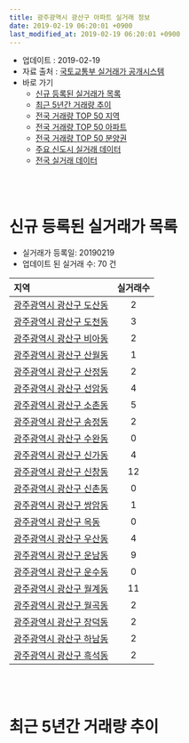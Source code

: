 ```yaml
---
title: 광주광역시 광산구 아파트 실거래 정보
date: 2019-02-19 06:20:01 +0900
last_modified_at: 2019-02-19 06:20:01 +0900
---
```


* 업데이트 : 2019-02-19
* 자료 출처 : [국토교통부 실거래가 공개시스템](http://rt.molit.go.kr)
* 바로 가기
    * [신규 등록된 실거래가 목록](#신규-등록된-실거래가-목록)
    * [최근 5년간 거래량 추이](#최근-5년간-거래량-추이)
    * [전국 거래량 TOP 50 지역](https://ayogom.github.io/apt-trade-info/최근-3개월-전국에서-가장-거래가-많이-발생한-지역)
    * [전국 거래량 TOP 50 아파트](https://ayogom.github.io/apt-trade-info/최근-3개월-전국에서-가장-거래가-많이-발생한-아파트)
    * [전국 거래량 TOP 50 분양권](https://ayogom.github.io/apt-trade-info/최근-3개월-전국에서-가장-거래가-많이-발생한-분양권)
    * [주요 신도시 실거래 데이터](https://ayogom.github.io/apt-trade-info/주요-신도시)
    * [전국 실거래 데이터](https://ayogom.github.io/apt-trade-info/전국)

<br>
 
<br>

# 신규 등록된 실거래가 목록
* 실거래가 등록일: 20190219
* 업데이트 된 실거래 수: 70 건


|지역|실거래수|
|:---|:---:|
|[광주광역시 광산구 도산동](https://ayogom.github.io/apt-trade-info/광주광역시-광산구-도산동)|2|
|[광주광역시 광산구 도천동](https://ayogom.github.io/apt-trade-info/광주광역시-광산구-도천동)|3|
|[광주광역시 광산구 비아동](https://ayogom.github.io/apt-trade-info/광주광역시-광산구-비아동)|2|
|[광주광역시 광산구 산월동](https://ayogom.github.io/apt-trade-info/광주광역시-광산구-산월동)|1|
|[광주광역시 광산구 산정동](https://ayogom.github.io/apt-trade-info/광주광역시-광산구-산정동)|2|
|[광주광역시 광산구 선암동](https://ayogom.github.io/apt-trade-info/광주광역시-광산구-선암동)|4|
|[광주광역시 광산구 소촌동](https://ayogom.github.io/apt-trade-info/광주광역시-광산구-소촌동)|5|
|[광주광역시 광산구 송정동](https://ayogom.github.io/apt-trade-info/광주광역시-광산구-송정동)|2|
|[광주광역시 광산구 수완동](https://ayogom.github.io/apt-trade-info/광주광역시-광산구-수완동)|0|
|[광주광역시 광산구 신가동](https://ayogom.github.io/apt-trade-info/광주광역시-광산구-신가동)|4|
|[광주광역시 광산구 신창동](https://ayogom.github.io/apt-trade-info/광주광역시-광산구-신창동)|12|
|[광주광역시 광산구 신촌동](https://ayogom.github.io/apt-trade-info/광주광역시-광산구-신촌동)|0|
|[광주광역시 광산구 쌍암동](https://ayogom.github.io/apt-trade-info/광주광역시-광산구-쌍암동)|1|
|[광주광역시 광산구 옥동](https://ayogom.github.io/apt-trade-info/광주광역시-광산구-옥동)|0|
|[광주광역시 광산구 우산동](https://ayogom.github.io/apt-trade-info/광주광역시-광산구-우산동)|4|
|[광주광역시 광산구 운남동](https://ayogom.github.io/apt-trade-info/광주광역시-광산구-운남동)|9|
|[광주광역시 광산구 운수동](https://ayogom.github.io/apt-trade-info/광주광역시-광산구-운수동)|0|
|[광주광역시 광산구 월계동](https://ayogom.github.io/apt-trade-info/광주광역시-광산구-월계동)|11|
|[광주광역시 광산구 월곡동](https://ayogom.github.io/apt-trade-info/광주광역시-광산구-월곡동)|2|
|[광주광역시 광산구 장덕동](https://ayogom.github.io/apt-trade-info/광주광역시-광산구-장덕동)|2|
|[광주광역시 광산구 하남동](https://ayogom.github.io/apt-trade-info/광주광역시-광산구-하남동)|2|
|[광주광역시 광산구 흑석동](https://ayogom.github.io/apt-trade-info/광주광역시-광산구-흑석동)|2|


<br>
 
<br>

# 최근 5년간 거래량 추이


<div style="width:100%;">
    <canvas id="deal_progress" height="200"></canvas>
</div>

<script>
new Chart(document.getElementById("deal_progress"), {
    type: 'line',
    data: {
        labels: ['201402','201403','201404','201405','201406','201407','201408','201409','201410','201411','201412','201501','201502','201503','201504','201505','201506','201507','201508','201509','201510','201511','201512','201601','201602','201603','201604','201605','201606','201607','201608','201609','201610','201611','201612','201701','201702','201703','201704','201705','201706','201707','201708','201709','201710','201711','201712','201801','201802','201803','201804','201805','201806','201807','201808','201809','201810','201811','201812','201901','201902'],
        datasets: [{
            label: '매매',
            pointRadius: 1,
            data: [724, 754, 587, 535, 543, 593, 565, 723, 726, 621, 570, 706, 640, 848, 609, 534, 489, 487, 544, 460, 647, 603, 543, 396, 436, 497, 481, 465, 586, 671, 707, 663, 782, 647, 583, 438, 567, 586, 540, 596, 623, 581, 519, 665, 514, 622, 537, 682, 640, 922, 623, 666, 685, 715, 863, 959, 874, 636, 532, 456, 103],
            borderColor: "rgba(255, 201, 14, 1)",
            backgroundColor: "rgba(255, 201, 14, 0.5)",
            fill: false,
            lineTension: 0
        },{
            label: '전월세',
            pointRadius: 1,
            data: [624, 467, 429, 404, 399, 400, 438, 426, 602, 527, 430, 477, 411, 527, 458, 488, 534, 572, 531, 425, 510, 450, 535, 452, 554, 508, 461, 405, 449, 443, 447, 395, 537, 504, 439, 453, 493, 400, 464, 475, 476, 498, 637, 553, 445, 462, 437, 487, 454, 533, 499, 427, 461, 457, 427, 357, 560, 517, 400, 534, 144],
            borderColor: "rgba(0, 141, 185, 1)",
            backgroundColor: "rgba(0, 141, 185, 0.5)",
            fill: false,
            lineTension: 0
        }
        ]
    },
    options: {
        responsive: true,
        title: {
            display: false
        },
        tooltips: {
            mode: 'index',
            intersect: false
        },
        hover: {
            mode: 'nearest',
            intersect: true
        },
        scales: {
            xAxes: [{
                display: true,
                scaleLabel: {
                    display: true,
                    labelString: '년/월'
                }
            }],
            yAxes: [{
                display: true,
                ticks: {
                    suggestedMin: 0,
                },
                scaleLabel: {
                    display: true,
                    labelString: '실거래 수'
                }
            }]
        }
    }
});

</script>


<br>
 
<br>

